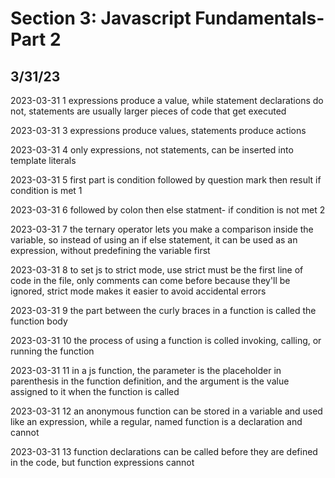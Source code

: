 # Section 3: Javascript Fundamentals- Part 2

## 3/31/23

2023-03-31 1 expressions produce a value, while statement declarations do not, statements are usually larger pieces of code that get executed

2023-03-31 3 expressions produce values, statements produce actions

2023-03-31 4 only expressions, not statements, can be inserted into template literals

2023-03-31 5 first part is condition followed by question mark then result if condition is met 1

2023-03-31 6 followed by colon then else statment- if condition is not met 2

2023-03-31 7  the ternary operator lets you make a comparison inside the variable, so instead of using an if else statement, it can be used as an expression, without predefining the variable first

2023-03-31 8 to set js to strict mode, use strict must be the first line of code in the file, only comments can come before because they'll be ignored, strict mode makes it easier to avoid accidental errors

2023-03-31 9 the part between the curly braces in a function is called the function body

2023-03-31 10 the process of using a function is colled invoking, calling, or running the function

2023-03-31 11 in a js function, the parameter is the placeholder in parenthesis in the function definition, and the argument is the value assigned to it when the function is called

2023-03-31 12 an anonymous function can be stored in a variable and used like an expression, while a regular, named function is a declaration and cannot

2023-03-31 13 function declarations can be called before they are defined in the code, but function expressions cannot

